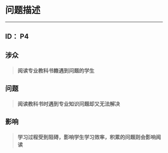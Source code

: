 # 问题描述

---

## ID：  P4

## 涉众

>   ### 阅读专业教科书籍遇到问题的学生

## 问题

>   ###  阅读教科书时遇到专业知识问题却又无法解决

## 影响

>   ### 学习过程受到阻碍，影响学生学习效率，积累的问题则会影响阅读

